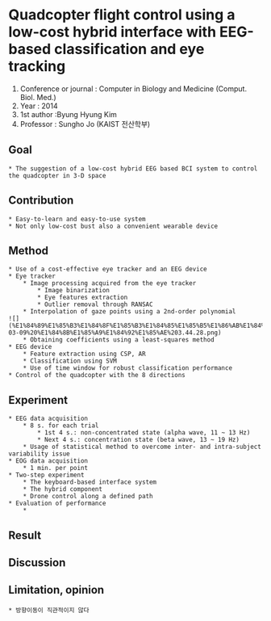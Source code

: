 # Quadcopter flight control using a low-cost hybrid interface with EEG-based classification and eye tracking

1. Conference or journal : Computer in Biology and Medicine (Comput. Biol. Med.)
2. Year : 2014
3. 1st author :Byung Hyung Kim
4. Professor : Sungho Jo (KAIST 전산학부)

## Goal

    * The suggestion of a low-cost hybrid EEG based BCI system to control the quadcopter in 3-D space

## Contribution

    * Easy-to-learn and easy-to-use system
    * Not only low-cost bust also a convenient wearable device

## Method

    * Use of a cost-effective eye tracker and an EEG device
    * Eye tracker
    	* Image processing acquired from the eye tracker
    		* Image binarization
    		* Eye features extraction
    		* Outlier removal through RANSAC
    	* Interpolation of gaze points using a 2nd-order polynomial
    ![](%E1%84%89%E1%85%B3%E1%84%8F%E1%85%B3%E1%84%85%E1%85%B5%E1%86%AB%E1%84%89%E1%85%A3%E1%86%BA%202021-03-09%20%E1%84%8B%E1%85%A9%E1%84%92%E1%85%AE%203.44.28.png)
    	* Obtaining coefficients using a least-squares method
    * EEG device
    	* Feature extraction using CSP, AR
    	* Classification using SVM
    	* Use of time window for robust classification performance
    * Control of the quadcopter with the 8 directions

## Experiment

    * EEG data acquisition
    	* 8 s. for each trial
    		* 1st 4 s.: non-concentrated state (alpha wave, 11 ~ 13 Hz)
    		* Next 4 s.: concentration state (beta wave, 13 ~ 19 Hz)
    	* Usage of statistical method to overcome inter- and intra-subject variability issue
    * EOG data acquisition
    	* 1 min. per point
    * Two-step experiment
    	* The keyboard-based interface system
    	* The hybrid component
    	* Drone control along a defined path
    * Evaluation of performance
    	*

## Result

## Discussion

## Limitation, opinion

    * 방향이동이 직관적이지 않다

